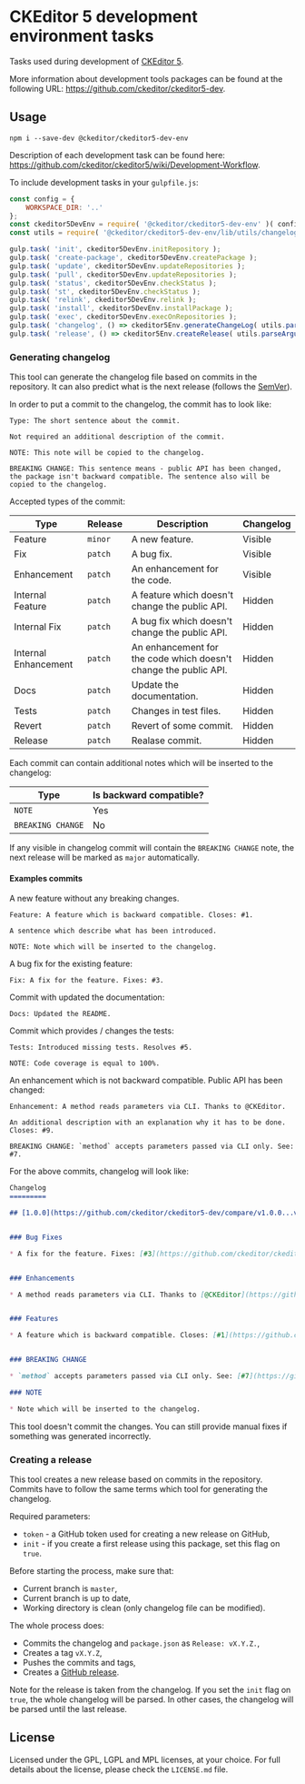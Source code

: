 CKEditor 5 development environment tasks
========================================

Tasks used during development of [CKEditor 5](https://ckeditor5.github.io).

More information about development tools packages can be found at the following URL: <https://github.com/ckeditor/ckeditor5-dev>.

## Usage

```
npm i --save-dev @ckeditor/ckeditor5-dev-env
```

Description of each development task can be found here: <https://github.com/ckeditor/ckeditor5/wiki/Development-Workflow>.

To include development tasks in your `gulpfile.js`:

```js
const config = {
	WORKSPACE_DIR: '..'
};
const ckeditor5DevEnv = require( '@ckeditor/ckeditor5-dev-env' )( config );
const utils = require( '@ckeditor/ckeditor5-dev-env/lib/utils/changelog' );

gulp.task( 'init', ckeditor5DevEnv.initRepository );
gulp.task( 'create-package', ckeditor5DevEnv.createPackage );
gulp.task( 'update', ckeditor5DevEnv.updateRepositories );
gulp.task( 'pull', ckeditor5DevEnv.updateRepositories );
gulp.task( 'status', ckeditor5DevEnv.checkStatus );
gulp.task( 'st', ckeditor5DevEnv.checkStatus );
gulp.task( 'relink', ckeditor5DevEnv.relink );
gulp.task( 'install', ckeditor5DevEnv.installPackage );
gulp.task( 'exec', ckeditor5DevEnv.execOnRepositories );
gulp.task( 'changelog', () => ckeditor5Env.generateChangeLog( utils.parseArguments() ) );
gulp.task( 'release', () => ckeditor5Env.createRelease( utils.parseArguments() ) );
```

### Generating changelog

This tool can generate the changelog file based on commits in the repository. It can also predict what is the next release (follows the [SemVer](http://semver.org)).

In order to put a commit to the changelog, the commit has to look like:

```
Type: The short sentence about the commit.

Not required an additional description of the commit.

NOTE: This note will be copied to the changelog.

BREAKING CHANGE: This sentence means - public API has been changed, the package isn't backward compatible. The sentence also will be copied to the changelog. 
```

Accepted types of the commit:

<table>
<thead>
	<tr>
		<th>Type</th>
		<th>Release</th>
		<th>Description</th>
		<th>Changelog</th>
	</tr>
</thead>
<tbody>
	<tr>
		<td>Feature</td>
		<td><code>minor</code></td>
		<td>A new feature.</td>
		<td>Visible</td>
	</tr>
	<tr>
		<td>Fix</td>
		<td><code>patch</code></td>
		<td>A bug fix.</td>
		<td>Visible</td>
	</tr>
	<tr>
		<td>Enhancement</td>
		<td><code>patch</code></td>
		<td>An enhancement for the code.</td>
		<td>Visible</td>
	</tr>
	<tr>
		<td>Internal Feature</td>
		<td><code>patch</code></td>
		<td>A feature which doesn't change the public API.</td>
		<td>Hidden</td>
	</tr>
	<tr>
		<td>Internal Fix</td>
		<td><code>patch</code></td>
		<td>A bug fix which doesn't change the public API.</td>
		<td>Hidden</td>
	</tr>
	<tr>
		<td>Internal Enhancement</td>
		<td><code>patch</code></td>
		<td>An enhancement for the code which doesn't change the public API.</td>
		<td>Hidden</td>
	</tr>
	<tr>
		<td>Docs</td>
		<td><code>patch</code></td>
		<td>Update the documentation.</td>
		<td>Hidden</td>
	</tr>
	<tr>
		<td>Tests</td>
		<td><code>patch</code></td>
		<td>Changes in test files.</td>
		<td>Hidden</td>
	</tr>
	<tr>
		<td>Revert</td>
		<td><code>patch</code></td>
		<td>Revert of some commit.</td>
		<td>Hidden</td>
	</tr>
	<tr>
		<td>Release</td>
		<td><code>patch</code></td>
		<td>Realase commit.</td>
		<td>Hidden</td>
	</tr>
</tbody>
</table>

Each commit can contain additional notes which will be inserted to the changelog:

<table>
<thead>
	<tr>
		<th>Type</th>
		<th>Is backward compatible?</th>
	</tr>
</thead>
<tbody>
	<tr>
		<td><code>NOTE</code></td>
		<td>Yes</td>
	</tr>
	<tr>
		<td><code>BREAKING CHANGE</code></td>
		<td>No</td>
	</tr>
</tbody>
</table>

If any visible in changelog commit will contain the `BREAKING CHANGE` note, the next release will be marked as `major` automatically.

#### Examples commits

A new feature without any breaking changes.

```
Feature: A feature which is backward compatible. Closes: #1.

A sentence which describe what has been introduced.

NOTE: Note which will be inserted to the changelog.
```

A bug fix for the existing feature:

```
Fix: A fix for the feature. Fixes: #3.
```

Commit with updated the documentation:

```
Docs: Updated the README.
```

Commit which provides / changes the tests:

```
Tests: Introduced missing tests. Resolves #5.

NOTE: Code coverage is equal to 100%.
```

An enhancement which is not backward compatible. Public API has been changed:

```
Enhancement: A method reads parameters via CLI. Thanks to @CKEditor.

An additional description with an explanation why it has to be done.
Closes: #9.

BREAKING CHANGE: `method` accepts parameters passed via CLI only. See: #7.
```

For the above commits, changelog will look like:

```md
Changelog
=========

## [1.0.0](https://github.com/ckeditor/ckeditor5-dev/compare/v1.0.0...v0.0.1) (2017-01-04)


### Bug Fixes

* A fix for the feature. Fixes: [#3](https://github.com/ckeditor/ckeditor5-dev/issue/3). ([a0b4ce8](https://github.com/ckeditor/ckeditor5-dev/commit/a0b4ce8))


### Enhancements

* A method reads parameters via CLI. Thanks to [@CKEditor](https://github.com/CKEditor). ([e8cc04f](https://github.com/ckeditor/ckeditor5-dev/commit/e8cc04f))


### Features

* A feature which is backward compatible. Closes: [#1](https://github.com/ckeditor/ckeditor5-dev/issue/1). ([adc59ed](https://github.com/ckeditor/ckeditor5-dev/commit/adc59ed))


### BREAKING CHANGE

* `method` accepts parameters passed via CLI only. See: [#7](https://github.com/ckeditor/ckeditor5-dev/issue/7).

### NOTE

* Note which will be inserted to the changelog.
```

This tool doesn't commit the changes. You can still provide manual fixes if something was generated incorrectly.

### Creating a release

This tool creates a new release based on commits in the repository. Commits have to follow the same terms which tool for generating the changelog.
  
Required parameters:

- `token` - a GitHub token used for creating a new release on GitHub,
- `init` - if you create a first release using this package, set this flag on `true`.

Before starting the process, make sure that:

- Current branch is `master`,
- Current branch is up to date,
- Working directory is clean (only changelog file can be modified).

The whole process does:

- Commits the changelog and `package.json` as `Release: vX.Y.Z.`,
- Creates a tag `vX.Y.Z`,
- Pushes the commits and tags,
- Creates a [GitHub release](https://help.github.com/articles/creating-releases/).

Note for the release is taken from the changelog. If you set the `init` flag on `true`, the whole changelog will be parsed.
In other cases, the changelog will be parsed until the last release.

## License

Licensed under the GPL, LGPL and MPL licenses, at your choice. For full details about the license, please check the `LICENSE.md` file.

